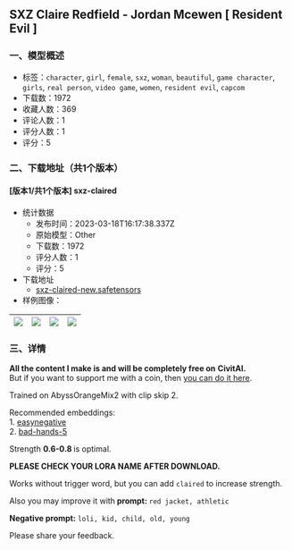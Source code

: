 ## SXZ Claire Redfield - Jordan Mcewen [ Resident Evil ]
### 一、模型概述

- 标签：`character`, `girl`, `female`, `sxz`, `woman`, `beautiful`, `game character`, `girls`, `real person`, `video game`, `women`, `resident evil`, `capcom`
- 下载数：1972
- 收藏人数：369
- 评论人数：1
- 评分人数：1
- 评分：5

### 二、下载地址（共1个版本）

#### [版本1/共1个版本] sxz-claired

- 统计数据
  - 发布时间：2023-03-18T16:17:38.337Z
  - 原始模型：Other
  - 下载数：1972
  - 评分人数：1
  - 评分：5
- 下载地址
  - [sxz-claired-new.safetensors](https://civitai.com/api/download/models/18436)
- 样例图像：

| <img src="https://image.civitai.com/xG1nkqKTMzGDvpLrqFT7WA/74097e68-e647-48dc-59a3-82e17ba80d00/width=450/190180.jpeg" /> | <img src="https://image.civitai.com/xG1nkqKTMzGDvpLrqFT7WA/560e895b-ccff-4f85-d2c6-5f4079d50000/width=450/190199.jpeg" /> | <img src="https://image.civitai.com/xG1nkqKTMzGDvpLrqFT7WA/28046958-9e86-48ec-9dbc-62065e00d500/width=450/190198.jpeg" /> | <img src="https://image.civitai.com/xG1nkqKTMzGDvpLrqFT7WA/1524af5b-e9fb-4b9c-813a-5bb0a1c13f00/width=450/190197.jpeg" /> |
| ---- | ---- | ---- | ---- |


### 三、详情
<p><strong>All the content I make is and will be completely free on</strong> <strong>CivitAI.</strong><br />But if you want to support me with a coin, then <a target="_blank" rel="ugc" href="https://boosty.to/sadxzero">you can do it here</a>.</p><p>Trained on AbyssOrangeMix2 with clip skip 2.</p><p>Recommended embeddings:<br />1. <a target="_blank" rel="ugc" href="https://civitai.com/models/7808/easynegative">easynegative</a><br />2. <a target="_blank" rel="ugc" href="https://cdn.discordapp.com/attachments/1032948846197747731/1069660323709190195/bad-hands-5.pt">bad-hands-5</a></p><p>Strength <strong>0.6-0.8 </strong>is optimal.</p><p><strong>PLEASE CHECK YOUR LORA NAME AFTER DOWNLOAD.</strong></p><p>Works without trigger word, but you can add <code>claired</code> to increase strength.</p><p>Also you may improve it with<strong> prompt: </strong><code>red jacket, athletic</code></p><p><strong>Negative prompt:</strong> <code>loli, kid, child, old, young</code></p><p>Please share your feedback.</p>